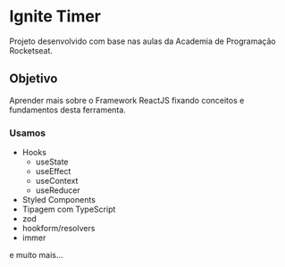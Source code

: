 # Ignite Timer

Projeto desenvolvido com base nas aulas da Academia de Programação Rocketseat.

## Objetivo

Aprender mais sobre o Framework ReactJS fixando conceitos e fundamentos desta ferramenta.

### Usamos

- Hooks
  - useState
  - useEffect
  - useContext
  - useReducer
- Styled Components
- Tipagem com TypeScript
- zod
- hookform/resolvers
- immer

e muito mais...